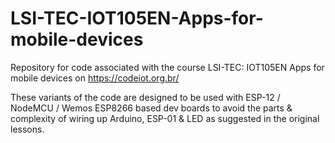 # LSI-TEC-IOT105EN-Apps-for-mobile-devices
Repository for code associated with the course LSI-TEC: IOT105EN Apps for mobile devices on https://codeiot.org.br/

These variants of the code are designed to be used with ESP-12 / NodeMCU / Wemos ESP8266 based dev boards to avoid the parts & complexity of wiring up Arduino, ESP-01 & LED as suggested in the original lessons.
